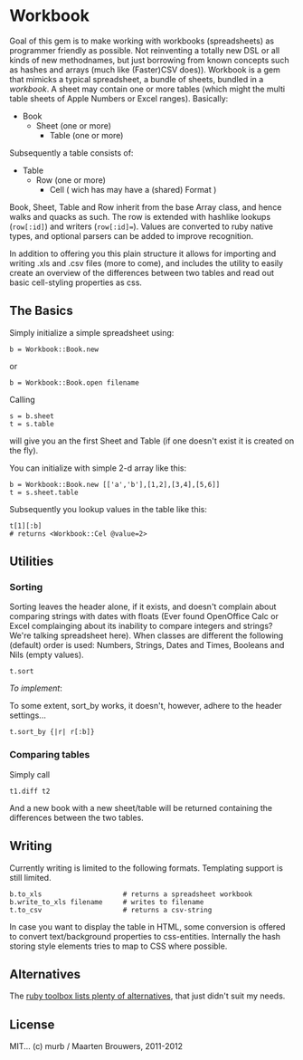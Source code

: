 # Workbook

Goal of this gem is to make working with workbooks (spreadsheets) as programmer friendly as possible. Not reinventing a totally new DSL or all kinds of new methodnames, but just borrowing from known concepts such as hashes and arrays (much like (Faster)CSV does)). Workbook is a gem that mimicks a typical spreadsheet, a bundle of sheets, bundled in a *workbook*. A sheet may contain one or more tables (which might  the multi table sheets of Apple Numbers or Excel ranges). Basically:

* Book
   * Sheet (one or more)
      * Table (one or more)
        
Subsequently a table consists of:

* Table
   * Row (one or more)
      * Cell ( wich has may have a (shared) Format )
	  
Book, Sheet, Table and Row inherit from the base Array class, and hence walks and quacks as such. The row is extended with hashlike lookups (`row[:id]`) and writers (`row[:id]=`). Values are converted to ruby native types, and optional parsers can be added to improve recognition. 

In addition to offering you this plain structure it allows for importing and writing .xls and .csv files (more to come), and includes the utility to easily create an overview of the differences between two tables and read out basic cell-styling properties as css.

## The Basics
	  
Simply initialize a simple spreadsheet using:

    b = Workbook::Book.new
	
or

    b = Workbook::Book.open filename
	   
Calling

    s = b.sheet
	t = s.table
	
will give you an the first Sheet and Table (if one doesn't exist it is created on the fly).

You can initialize with simple 2-d array like this:

    b = Workbook::Book.new [['a','b'],[1,2],[3,4],[5,6]]
	t = s.sheet.table
	
Subsequently you lookup values in the table like this:

    t[1][:b] 
	# returns <Workbook::Cel @value=2>
	

<!-- Feature *to implement*: 

	t['A2']
	# returns <Workbook::Cel @value=1>
	
Feature *to implement*, get a single column:

    t[:b]
	# returns [<Workbook::Cel @value=2>,<Workbook::Cel @value=4>,<Workbook::Cel @value=6>] 
	
On my wishlist: In the future I hope to return the cell value directly, without the intermediate Workbook::Cel class in between.
	
	-->
	
## Utilities

### Sorting

Sorting leaves the header alone, if it exists, and doesn't complain about comparing strings with dates with floats (Ever found OpenOffice Calc or Excel complainging about its inability to compare integers and strings? We're talking spreadsheet here). When classes are different the following (default) order is used: Numbers, Strings, Dates and Times, Booleans and Nils (empty values).

	t.sort
	
*To implement*:

To some extent, sort_by works, it doesn't, however, adhere to the header settings... 
  
    t.sort_by {|r| r[:b]}
	
### Comparing tables
	
Simply call 

	t1.diff t2
	
And a new book with a new sheet/table will be returned containing the differences between the two tables.
	
## Writing

Currently writing is limited to the following formats. Templating support is still limited.
	
	b.to_xls 					# returns a spreadsheet workbook
	b.write_to_xls filename 	# writes to filename
	t.to_csv 					# returns a csv-string
	
In case you want to display the table in HTML, some conversion is offered to convert text/background properties to css-entities. Internally the hash storing style elements tries to map to CSS where possible.
	
## Alternatives

The [ruby toolbox lists plenty of alternatives](https://www.ruby-toolbox.com/search?utf8=%E2%9C%93&q=spreadsheet), that just didn't suit my needs.

## License

MIT... (c) murb / Maarten Brouwers, 2011-2012